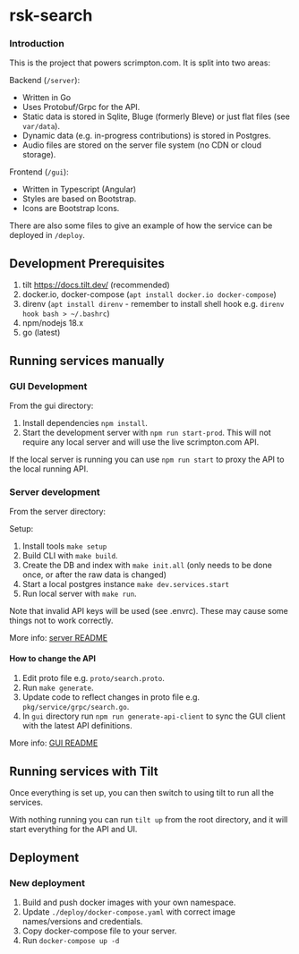 # rsk-search

### Introduction

This is the project that powers scrimpton.com. It is split into two areas: 

Backend (`/server`):

- Written in Go 
- Uses Protobuf/Grpc for the API. 
- Static data is stored in Sqlite, Bluge (formerly Bleve) or just flat files (see `var/data`).
- Dynamic data (e.g. in-progress contributions) is stored in Postgres.
- Audio files are stored on the server file system (no CDN or cloud storage).

Frontend (`/gui`): 

- Written in Typescript (Angular)
- Styles are based on Bootstrap.
- Icons are Bootstrap Icons.

There are also some files to give an example of how the service can be deployed in `/deploy`.

## Development Prerequisites

1. tilt https://docs.tilt.dev/ (recommended)
2. docker.io, docker-compose (`apt install docker.io docker-compose`)
3. direnv (`apt install direnv` - remember to install shell hook e.g. `direnv hook bash > ~/.bashrc`)
4. npm/nodejs 18.x
5. go (latest)

## Running services manually

### GUI Development

From the gui directory:

1. Install dependencies `npm install`.
2. Start the development server with `npm run start-prod`. This will not require any 
local server and will use the live scrimpton.com API.

If the local server is running you can use `npm run start` to proxy the 
API to the local running API.

### Server development

From the server directory: 

Setup:

1. Install tools `make setup`
2. Build CLI with `make build`.
3. Create the DB and index with `make init.all` (only needs to be done once, or after the raw data is changed)
4. Start a local postgres instance `make dev.services.start`
6. Run local server with `make run`.

Note that invalid API keys will be used (see .envrc). These may cause some things not to work correctly.

More info: [server README](server/README.md)

#### How to change the API 

1. Edit proto file e.g. `proto/search.proto`.
2. Run `make generate`.
3. Update code to reflect changes in proto file e.g. `pkg/service/grpc/search.go`.
4. In `gui` directory run `npm run generate-api-client` to sync the GUI client with the latest API definitions. 

More info: [GUI README](gui/README.md)

## Running services with Tilt

Once everything is set up, you can then switch to using tilt to run all the services.

With nothing running you can run `tilt up` from the root directory, and it will start everything for the API and UI.

## Deployment

### New deployment

1. Build and push docker images with your own namespace.
2. Update `./deploy/docker-compose.yaml` with correct image names/versions and credentials.
3. Copy docker-compose file to your server.
4. Run `docker-compose up -d`
